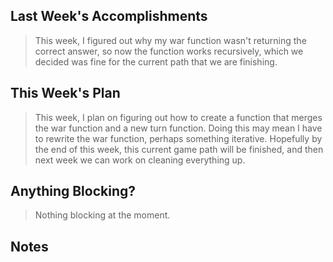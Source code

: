 ## Last Week's Accomplishments

> This week, I figured out why my war function wasn't returning the correct answer, so now the function works recursively, which
> we decided was fine for the current path that we are finishing.

## This Week's Plan

> This week, I plan on figuring out how to create a function that merges the war function and a new turn function. Doing this
> may mean I have to rewrite the war function, perhaps something iterative. Hopefully by the end of this week, this current game
> path will be finished, and then next week we can work on cleaning everything up.

## Anything Blocking?

> Nothing blocking at the moment.

## Notes
